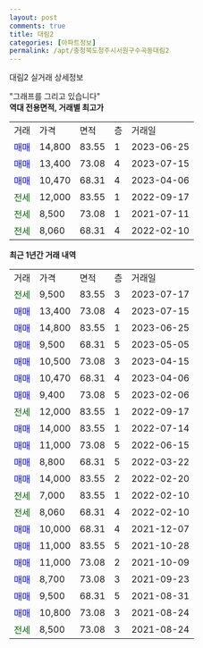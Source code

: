```yaml
---
layout: post
comments: true
title: 대림2
categories: [아파트정보]
permalink: /apt/충청북도청주시서원구수곡동대림2
---
```


대림2 실거래 상세정보

<script type="text/javascript">
  google.charts.load('current', {'packages':['line', 'corechart']});
  google.charts.setOnLoadCallback(drawChart);

  function drawChart() {
    var data = new google.visualization.DataTable();
    data.addColumn('date', '거래일');
    data.addColumn('number', "매매");
    data.addColumn('number', "전세");
    data.addColumn('number', "전매");

    data.addRows([[new Date(Date.parse("2023-07-17")), null, 9500, null], [new Date(Date.parse("2023-07-15")), 13400, null, null], [new Date(Date.parse("2023-06-25")), 14800, null, null], [new Date(Date.parse("2023-05-05")), 9500, null, null], [new Date(Date.parse("2023-04-15")), 10500, null, null], [new Date(Date.parse("2023-04-06")), 10470, null, null], [new Date(Date.parse("2023-02-06")), 9400, null, null], [new Date(Date.parse("2022-09-17")), null, 12000, null], [new Date(Date.parse("2022-07-14")), 14000, null, null], [new Date(Date.parse("2022-06-15")), 11000, null, null], [new Date(Date.parse("2022-03-22")), 8800, null, null], [new Date(Date.parse("2022-02-20")), 14000, null, null], [new Date(Date.parse("2022-02-10")), null, 7000, null], [new Date(Date.parse("2022-02-10")), null, 8060, null], [new Date(Date.parse("2021-12-07")), 10000, null, null], [new Date(Date.parse("2021-10-28")), 11000, null, null], [new Date(Date.parse("2021-10-09")), 11000, null, null], [new Date(Date.parse("2021-09-23")), 8700, null, null], [new Date(Date.parse("2021-08-31")), 9500, null, null], [new Date(Date.parse("2021-08-24")), 10800, null, null], [new Date(Date.parse("2021-08-24")), null, 8500, null]]);

    var options = {
      hAxis: {
        format: 'yyyy/MM/dd'
      },    
      lineWidth: 0,
      pointsVisible: true,    
      title: '최근 1년간 유형별 실거래가 분포',
      legend: { position: 'bottom' }
    };

    var formatter = new google.visualization.NumberFormat({pattern:'###,###'} );
    formatter.format(data, 1);
    formatter.format(data, 2);
    
    setTimeout(function() {
        var chart = new google.visualization.LineChart(document.getElementById('columnchart_material'));
        chart.draw(data, (options));
        document.getElementById('loading').style.display = 'none';
    }, 200);
  }
</script>


<div id="loading" style="z-index:20; display: block; margin-left: 0px">"그래프를 그리고 있습니다"</div>
<div id="columnchart_material" style="width: 95%; margin-left: 0px; display: block"></div>
<!-- contents start -->
<b>역대 전용면적, 거래별 최고가</b>
<table class="sortable">
    <tr>
      <td>거래</td>
      <td>가격</td>
      <td>면적</td>
      <td>층</td>
      <td>거래일</td>
    </tr>
        <tr>
          <td><a style="color: blue">매매</a></td>
          <td>14,800</td>
          <td>83.55</td>
          <td>1</td>
          <td>2023-06-25</td>
        </tr>            <tr>
          <td><a style="color: blue">매매</a></td>
          <td>13,400</td>
          <td>73.08</td>
          <td>4</td>
          <td>2023-07-15</td>
        </tr>            <tr>
          <td><a style="color: blue">매매</a></td>
          <td>10,470</td>
          <td>68.31</td>
          <td>4</td>
          <td>2023-04-06</td>
        </tr>        
        <tr>
              <td><a style="color: darkgreen">전세</a></td>
              <td>12,000</td>
              <td>83.55</td>
              <td>1</td>
              <td>2022-09-17</td>
            </tr>            <tr>
              <td><a style="color: darkgreen">전세</a></td>
              <td>8,500</td>
              <td>73.08</td>
              <td>1</td>
              <td>2021-07-11</td>
            </tr>            <tr>
              <td><a style="color: darkgreen">전세</a></td>
              <td>8,060</td>
              <td>68.31</td>
              <td>4</td>
              <td>2022-02-10</td>
            </tr>        
    
</table>

<b>최근 1년간 거래 내역</b>

<table class="sortable">
    <tr>
      <td>거래</td>
      <td>가격</td>
      <td>면적</td>
      <td>층</td>
      <td>거래일</td>
    </tr>
    <tr>
      <td><a style="color: darkgreen">전세</a></td>
      <td>9,500</td>
      <td>83.55</td>
      <td>3</td>
      <td>2023-07-17</td>
    </tr>          <tr>
      <td><a style="color: blue">매매</a></td>
      <td>13,400</td>
      <td>73.08</td>
      <td>4</td>
      <td>2023-07-15</td>
    </tr>          <tr>
      <td><a style="color: blue">매매</a></td>
      <td>14,800</td>
      <td>83.55</td>
      <td>1</td>
      <td>2023-06-25</td>
    </tr>          <tr>
      <td><a style="color: blue">매매</a></td>
      <td>9,500</td>
      <td>68.31</td>
      <td>5</td>
      <td>2023-05-05</td>
    </tr>          <tr>
      <td><a style="color: blue">매매</a></td>
      <td>10,500</td>
      <td>73.08</td>
      <td>3</td>
      <td>2023-04-15</td>
    </tr>          <tr>
      <td><a style="color: blue">매매</a></td>
      <td>10,470</td>
      <td>68.31</td>
      <td>4</td>
      <td>2023-04-06</td>
    </tr>          <tr>
      <td><a style="color: blue">매매</a></td>
      <td>9,400</td>
      <td>73.08</td>
      <td>5</td>
      <td>2023-02-06</td>
    </tr>          <tr>
      <td><a style="color: darkgreen">전세</a></td>
      <td>12,000</td>
      <td>83.55</td>
      <td>1</td>
      <td>2022-09-17</td>
    </tr>          <tr>
      <td><a style="color: blue">매매</a></td>
      <td>14,000</td>
      <td>83.55</td>
      <td>1</td>
      <td>2022-07-14</td>
    </tr>          <tr>
      <td><a style="color: blue">매매</a></td>
      <td>11,000</td>
      <td>73.08</td>
      <td>5</td>
      <td>2022-06-15</td>
    </tr>          <tr>
      <td><a style="color: blue">매매</a></td>
      <td>8,800</td>
      <td>68.31</td>
      <td>5</td>
      <td>2022-03-22</td>
    </tr>          <tr>
      <td><a style="color: blue">매매</a></td>
      <td>14,000</td>
      <td>83.55</td>
      <td>2</td>
      <td>2022-02-20</td>
    </tr>          <tr>
      <td><a style="color: darkgreen">전세</a></td>
      <td>7,000</td>
      <td>83.55</td>
      <td>1</td>
      <td>2022-02-10</td>
    </tr>          <tr>
      <td><a style="color: darkgreen">전세</a></td>
      <td>8,060</td>
      <td>68.31</td>
      <td>4</td>
      <td>2022-02-10</td>
    </tr>          <tr>
      <td><a style="color: blue">매매</a></td>
      <td>10,000</td>
      <td>68.31</td>
      <td>4</td>
      <td>2021-12-07</td>
    </tr>          <tr>
      <td><a style="color: blue">매매</a></td>
      <td>11,000</td>
      <td>83.55</td>
      <td>5</td>
      <td>2021-10-28</td>
    </tr>          <tr>
      <td><a style="color: blue">매매</a></td>
      <td>11,000</td>
      <td>73.08</td>
      <td>2</td>
      <td>2021-10-09</td>
    </tr>          <tr>
      <td><a style="color: blue">매매</a></td>
      <td>8,700</td>
      <td>73.08</td>
      <td>3</td>
      <td>2021-09-23</td>
    </tr>          <tr>
      <td><a style="color: blue">매매</a></td>
      <td>9,500</td>
      <td>68.31</td>
      <td>5</td>
      <td>2021-08-31</td>
    </tr>          <tr>
      <td><a style="color: blue">매매</a></td>
      <td>10,800</td>
      <td>73.08</td>
      <td>3</td>
      <td>2021-08-24</td>
    </tr>          <tr>
      <td><a style="color: darkgreen">전세</a></td>
      <td>8,500</td>
      <td>73.08</td>
      <td>3</td>
      <td>2021-08-24</td>
    </tr>      </table>
<!-- contents end -->    

